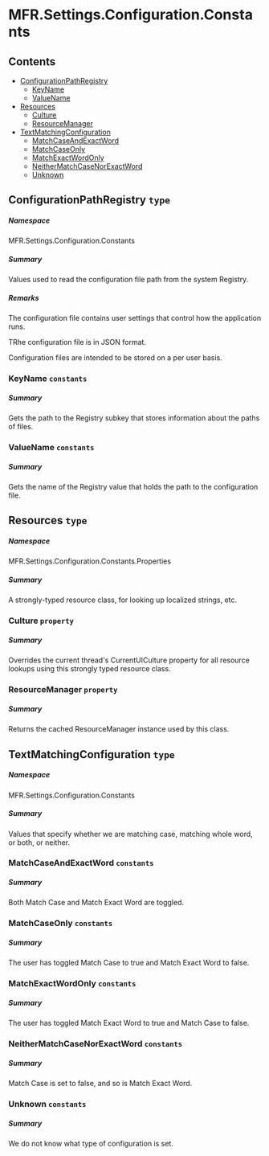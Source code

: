 <a name='assembly'></a>
# MFR.Settings.Configuration.Constants

## Contents

- [ConfigurationPathRegistry](#T-MFR-Settings-Configuration-Constants-ConfigurationPathRegistry 'MFR.Settings.Configuration.Constants.ConfigurationPathRegistry')
  - [KeyName](#F-MFR-Settings-Configuration-Constants-ConfigurationPathRegistry-KeyName 'MFR.Settings.Configuration.Constants.ConfigurationPathRegistry.KeyName')
  - [ValueName](#F-MFR-Settings-Configuration-Constants-ConfigurationPathRegistry-ValueName 'MFR.Settings.Configuration.Constants.ConfigurationPathRegistry.ValueName')
- [Resources](#T-MFR-Settings-Configuration-Constants-Properties-Resources 'MFR.Settings.Configuration.Constants.Properties.Resources')
  - [Culture](#P-MFR-Settings-Configuration-Constants-Properties-Resources-Culture 'MFR.Settings.Configuration.Constants.Properties.Resources.Culture')
  - [ResourceManager](#P-MFR-Settings-Configuration-Constants-Properties-Resources-ResourceManager 'MFR.Settings.Configuration.Constants.Properties.Resources.ResourceManager')
- [TextMatchingConfiguration](#T-MFR-Settings-Configuration-Constants-TextMatchingConfiguration 'MFR.Settings.Configuration.Constants.TextMatchingConfiguration')
  - [MatchCaseAndExactWord](#F-MFR-Settings-Configuration-Constants-TextMatchingConfiguration-MatchCaseAndExactWord 'MFR.Settings.Configuration.Constants.TextMatchingConfiguration.MatchCaseAndExactWord')
  - [MatchCaseOnly](#F-MFR-Settings-Configuration-Constants-TextMatchingConfiguration-MatchCaseOnly 'MFR.Settings.Configuration.Constants.TextMatchingConfiguration.MatchCaseOnly')
  - [MatchExactWordOnly](#F-MFR-Settings-Configuration-Constants-TextMatchingConfiguration-MatchExactWordOnly 'MFR.Settings.Configuration.Constants.TextMatchingConfiguration.MatchExactWordOnly')
  - [NeitherMatchCaseNorExactWord](#F-MFR-Settings-Configuration-Constants-TextMatchingConfiguration-NeitherMatchCaseNorExactWord 'MFR.Settings.Configuration.Constants.TextMatchingConfiguration.NeitherMatchCaseNorExactWord')
  - [Unknown](#F-MFR-Settings-Configuration-Constants-TextMatchingConfiguration-Unknown 'MFR.Settings.Configuration.Constants.TextMatchingConfiguration.Unknown')

<a name='T-MFR-Settings-Configuration-Constants-ConfigurationPathRegistry'></a>
## ConfigurationPathRegistry `type`

##### Namespace

MFR.Settings.Configuration.Constants

##### Summary

Values used to read the configuration file path from the system Registry.

##### Remarks

The configuration file contains user settings that control how the
application runs.



TRhe configuration file is in JSON format.



Configuration files are intended to be stored on a per user basis.

<a name='F-MFR-Settings-Configuration-Constants-ConfigurationPathRegistry-KeyName'></a>
### KeyName `constants`

##### Summary

Gets the path to the Registry subkey that stores information about
the paths of files.

<a name='F-MFR-Settings-Configuration-Constants-ConfigurationPathRegistry-ValueName'></a>
### ValueName `constants`

##### Summary

Gets the name of the Registry value that holds the path to the
configuration file.

<a name='T-MFR-Settings-Configuration-Constants-Properties-Resources'></a>
## Resources `type`

##### Namespace

MFR.Settings.Configuration.Constants.Properties

##### Summary

A strongly-typed resource class, for looking up localized strings, etc.

<a name='P-MFR-Settings-Configuration-Constants-Properties-Resources-Culture'></a>
### Culture `property`

##### Summary

Overrides the current thread's CurrentUICulture property for all
  resource lookups using this strongly typed resource class.

<a name='P-MFR-Settings-Configuration-Constants-Properties-Resources-ResourceManager'></a>
### ResourceManager `property`

##### Summary

Returns the cached ResourceManager instance used by this class.

<a name='T-MFR-Settings-Configuration-Constants-TextMatchingConfiguration'></a>
## TextMatchingConfiguration `type`

##### Namespace

MFR.Settings.Configuration.Constants

##### Summary

Values that specify whether we are matching case, matching whole word,
or both, or neither.

<a name='F-MFR-Settings-Configuration-Constants-TextMatchingConfiguration-MatchCaseAndExactWord'></a>
### MatchCaseAndExactWord `constants`

##### Summary

Both Match Case and Match Exact Word are toggled.

<a name='F-MFR-Settings-Configuration-Constants-TextMatchingConfiguration-MatchCaseOnly'></a>
### MatchCaseOnly `constants`

##### Summary

The user has toggled Match Case to true and Match Exact Word to false.

<a name='F-MFR-Settings-Configuration-Constants-TextMatchingConfiguration-MatchExactWordOnly'></a>
### MatchExactWordOnly `constants`

##### Summary

The user has toggled Match Exact Word to true and Match Case to false.

<a name='F-MFR-Settings-Configuration-Constants-TextMatchingConfiguration-NeitherMatchCaseNorExactWord'></a>
### NeitherMatchCaseNorExactWord `constants`

##### Summary

Match Case is set to false, and so is Match Exact Word.

<a name='F-MFR-Settings-Configuration-Constants-TextMatchingConfiguration-Unknown'></a>
### Unknown `constants`

##### Summary

We do not know what type of configuration is set.
